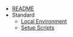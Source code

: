 * [README](README.md)
* Standard
    * [Local Environment](docs/local_environment.md)
    * [Setup Scripts](docs/setup_scripts.md)
